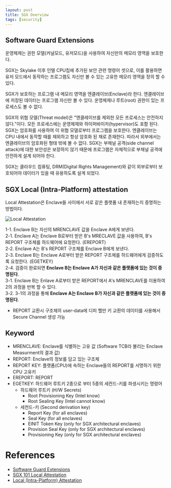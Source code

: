 ```yaml
---
layout: post
title: SGX Overview
tags: [security]
---
```


## Software Guard Extensions
운영체제는 권한 모델(커널모드, 유저모드)을 사용하여
자신만의 메모리 영역을 보호한다.  

SGX는 Skylake 이후
인텔 CPU칩에 추가된 보안 관련 명령어 셋으로,
이를 활용하면
유저 모드에서 동작하는
프로그램도
자신만 볼 수 있는
고유한 메모리 영역을
정의 할 수 있다.  

SGX가 보호하는
프로그램 내 메모리 영역을
엔클레이브(Enclave)라 한다.
엔클레이브에 저장된 데이터는
프로그램 자신만 볼 수 있다.
운영체제나 루트(root) 권한이 있는
프로세스도 볼 수 없다.

SGX의 위협 모델(Threat model)은
"엔클레이브를 제외한
모든 프로세스는
안전하지 않다."이다.
모든 프로세스에는
운영체제와 하이퍼바이저(hypervisor)도
포함 된다. SGX는 암호화를 사용하여
이 위협 모델로부터
프로그램을 보호한다.
엔클레이브는 CPU 내에서
동작할 때를 제외하고
항상 암호화 된 채로
존재한다.
따라서 외부에서는
엔클레이브의 암호화된 형태 밖에
볼 수 없다.
SGX는 부채널 공격(side channel attack)에 대한
보안성은 보장하지 않기 때문에 
프로그램은 자체적으로 부채널 공격에
안전하게 설계 되어야 한다.

SGX는 클라우드 컴퓨팅,
DRM(Digital Rights Management)와 같이
외부로부터 보호되어야 데이터가
있을 때 유용하도록 설계 되었다.

## SGX Local (Intra-Platform) attestation
Local Attestation은 Enclave들 사이에서
서로 같은 플랫폼 내 존재하는지 
증명하는 방법이다.

![Local Attestation](http://www.sgx101.com/wp-content/uploads/2017/09/Screen-Shot-2018-07-01-at-7.55.51-PM.png)

1-1. Enclave B는 자신의 MRENCLAVE 값을 Enclave A에게 보낸다.   
2-1. Enclave A는 Enclave B로부터 받은 B's MRECLAVE 값을 사용하여, B's REPORT 구조체를 하드웨어에 요청한다. (EREPORT)  
2-2. Enclave A는 B's REPORT 구조체를 Enclave B에게 보낸다.  
2-3. Enclave B는 Enclave A로부터 받은 REPORT 구조체를 하드웨어에게 검증하도록 요청한다. (EGETKEY)  
2-4. 검증이 완료되면 **Enclave B는 Enclave A가 자신과 같은 플랫폼에 있는 것이 증명된다**.  
3-1. Enclave B는 Enlave A로부터 받은 REPORT에서 A's MRENCLAVE를 이용하여 2의 과정을 반복 할 수 있다.  
3-2. 3-1의 과정을 통해 **Enclave A는 Enclave B가 자신과 같은 플랫폼에 있는 것이 증명된다**.  

* REPORT 교환시 구조체의 user-data에 디피 헬만 키 교환의 데이터를 사용해서 Secure Channel 생성 가능

## Keyword
- MRENCLAVE: Enclave를 식별하는 고유 값 (Software TCB라 불리는 Enclave Measurment의 결과 값)
- REPORT: Enclave의 정보를 담고 있는 구조체
- REPORT KEY: 플랫폼(CPU)에 속하는 Enclave들의 REPORT를 서명하기 위한 CPU 고유키
- EREPORT: REPORT
- EGETKEY: 하드웨어 루트키 2종으로 부터 5종의 세컨드-키를 파생시키는 명령어
	- 하드웨어 루트키 (H/W Secrets)
		- Root Provisioning Key (Intel know)
		- Root Sealing Key (Intel cannot know)
	- 세컨드-키 (Second derivation key)
		- Report Key (for all enclaves)
		- Seal Key (for all enclaves)
		- EINIT Token Key (only for SGX architectural enclaves)
		- Provision Seal Key (only for SGX architectural enclaves)
		- Provisioning Key (only for SGX architectural enclaves)

# References
- [Software Guard Extensions](https://en.wikipedia.org/wiki/Software_Guard_Extensions)
- [SGX 101 Local Attestation](http://www.sgx101.com/portfolio/local_attestation/)
- [Local (Intra-Platform) Attestation](https://software.intel.com/en-us/node/702983)
